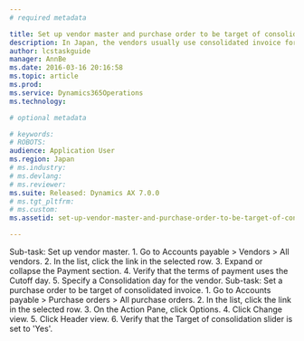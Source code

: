 ```yaml
---
# required metadata

title: Set up vendor master and purchase order to be target of consolidated invoice
description: In Japan, the vendors usually use consolidated invoice for transactions. This task walks you through configuring a vendor master and purchase order to use the consolidated invoice. This task was created using the demo data company JPMF.
author: lcstaskguide
manager: AnnBe
ms.date: 2016-03-16 20:16:58
ms.topic: article
ms.prod: 
ms.service: Dynamics365Operations
ms.technology: 

# optional metadata

# keywords: 
# ROBOTS: 
audience: Application User
ms.region: Japan
# ms.industry: 
# ms.devlang: 
# ms.reviewer: 
ms.suite: Released: Dynamics AX 7.0.0
# ms.tgt_pltfrm: 
# ms.custom: 
ms.assetid: set-up-vendor-master-and-purchase-order-to-be-target-of-consolidated-invoice

---
```


Sub-task: Set up vendor master.
1.
Go to Accounts payable &gt; Vendors &gt; All vendors.
2.
In the list, click the link in the selected row.
3.
Expand or collapse the Payment section.
4.
Verify that the terms of payment uses the Cutoff day.
5.
Specify a Consolidation day for the vendor.
Sub-task: Set a purchase order to be target of consolidated invoice.
1.
Go to Accounts payable &gt; Purchase orders &gt; All purchase orders.
2.
In the list, click the link in the selected row.
3.
On the Action Pane, click Options.
4.
Click Change view.
5.
Click Header view.
6.
Verify that the Target of consolidation slider is set to 'Yes'.

